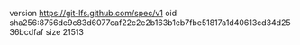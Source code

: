 version https://git-lfs.github.com/spec/v1
oid sha256:8756de9c83d6077caf22c2e2b163b1eb7fbe51817a1d40613cd34d2536bcdfaf
size 21513
